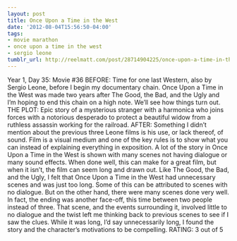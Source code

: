 ```yaml
---
layout: post
title: Once Upon a Time in the West
date: '2012-08-04T15:56:50-04:00'
tags:
- movie marathon
- once upon a time in the west
- sergio leone
tumblr_url: http://reelmatt.com/post/28714904225/once-upon-a-time-in-the-west
---
```

Year 1, Day 35: Movie #36
BEFORE: Time for one last Western, also by Sergio Leone, before I begin my documentary chain. Once Upon a Time in the West was made two years after The Good, the Bad, and the Ugly and I’m hoping to end this chain on a high note. We’ll see how things turn out.
THE PLOT: Epic story of a mysterious stranger with a harmonica who joins forces with a notorious desperado to protect a beautiful widow from a ruthless assassin working for the railroad.
AFTER: Something I didn’t mention about the previous three Leone films is his use, or lack thereof, of sound. Film is a visual medium and one of the key rules is to show what you can instead of explaining everything in exposition. A lot of the story in Once Upon a Time in the West is shown with many scenes not having dialogue or many sound effects. When done well, this can make for a great film, but when it isn’t, the film can seem long and drawn out.
Like The Good, the Bad, and the Ugly, I felt that Once Upon a Time in the West had unnecessary scenes and was just too long. Some of this can be attributed to scenes with no dialogue. But on the other hand, there were many scenes done very well. In fact, the ending was another face-off, this time between two people instead of three. That scene, and the events surrounding it, involved little to no dialogue and the twist left me thinking back to previous scenes to see if I saw the clues.
While it was long, I’d say unnecessarily long, I found the story and the character’s motivations to be compelling.
RATING: 3 out of 5

